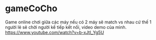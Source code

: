 # gameCoCho
Game online chơi giữa các máy nếu có 2 máy sẽ match vs nhau cứ thế 1 người lẻ sẽ chời người kế tiếp kết nối,
video demo của mình.
https://www.youtube.com/watch?v=b-xJtI_Yg5U
